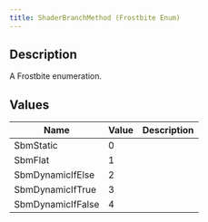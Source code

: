 ```yaml
---
title: ShaderBranchMethod (Frostbite Enum)
---
```

## Description

A Frostbite enumeration.

## Values

| Name              | Value | Description |
| ----------------- | ----- | ----------- |
| SbmStatic         | 0     |             |
| SbmFlat           | 1     |             |
| SbmDynamicIfElse  | 2     |             |
| SbmDynamicIfTrue  | 3     |             |
| SbmDynamicIfFalse | 4     |             |
